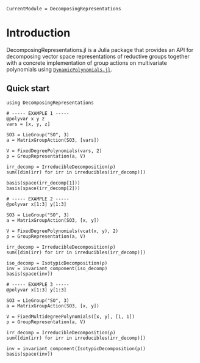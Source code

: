 ```@meta
CurrentModule = DecomposingRepresentations
```

# Introduction
DecomposingRepresentations.jl is a Julia package that provides an API for decomposing vector space representations of reductive groups together with a concrete implementation of group actions on multivariate polynomials using [`DynamicPolynomials.jl`](https://github.com/JuliaAlgebra/DynamicPolynomials.jl).

## Quick start

```@repl
using DecomposingRepresentations

# ----- EXAMPLE 1 -----
@polyvar x y z
vars = [x, y, z]

SO3 = LieGroup("SO", 3)
a = MatrixGroupAction(SO3, [vars])

V = FixedDegreePolynomials(vars, 2)
ρ = GroupRepresentation(a, V)

irr_decomp = IrreducibleDecomposition(ρ)
sum([dim(irr) for irr in irreducibles(irr_decomp)])

basis(space(irr_decomp[1]))
basis(space(irr_decomp[2]))

# ----- EXAMPLE 2 -----
@polyvar x[1:3] y[1:3]

SO3 = LieGroup("SO", 3)
a = MatrixGroupAction(SO3, [x, y])

V = FixedDegreePolynomials(vcat(x, y), 2)
ρ = GroupRepresentation(a, V)

irr_decomp = IrreducibleDecomposition(ρ)
sum([dim(irr) for irr in irreducibles(irr_decomp)])

iso_decomp = IsotypicDecomposition(ρ)
inv = invariant_component(iso_decomp)
basis(space(inv))

# ----- EXAMPLE 3 -----
@polyvar x[1:3] y[1:3]

SO3 = LieGroup("SO", 3)
a = MatrixGroupAction(SO3, [x, y])

V = FixedMultidegreePolynomials([x, y], [1, 1])
ρ = GroupRepresentation(a, V)

irr_decomp = IrreducibleDecomposition(ρ)
sum([dim(irr) for irr in irreducibles(irr_decomp)])

inv = invariant_component(IsotypicDecomposition(ρ))
basis(space(inv))
```
